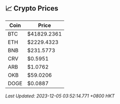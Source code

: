 ## 📈 Crypto Prices

| Coin | Price |
| ---- | ----- |
| BTC | $41829.2361 |
| ETH | $2229.4323 |
| BNB | $231.5773 |
| CRV | $0.5951 |
| ARB | $1.0762 |
| OKB | $59.0206 |
| DOGE | $0.0887 |

_Last Updated: 2023-12-05 03:52:14.771 +0800 HKT_